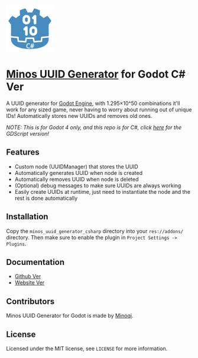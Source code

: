 <img src="Promotion/minosUUIDGeneratorForGodotCsharpIcon.svg" width="128" height="128">

# [Minos UUID Generator](https://minosuuidgenerator.carrd.co) for Godot C# Ver

A UUID generator for [Godot Engine](https://godotengine.org/), with 1.295×10^50 combinations it'll work for any sized game, never having to worry about running out of unique IDs! Automatically stores new UUIDs and removes old ones.

*NOTE: This is for Godot 4 only, and this repo is for C#, click [here](https://github.com/Minoqi/minos-UUID-generator-for-godot) for the GDScript version!*

## Features

- Custom node (UUIDManager) that stores the UUID
- Automatically generates UUID when node is created
- Automatically removes UUID when node is deleted
- (Optional) debug messages to make sure UUIDs are always working
- Easily create UUIDs at runtime, just need to instantiate the node and the rest is done automatically

## Installation

Copy the `minos_uuid_generator_csharp` directory into your `res://addons/` directory. Then make sure to enable the plugin in `Project Settings -> Plugins`.

## Documentation
- [Github Ver](Documentation/CSharpDocumentation.md)
- [Website Ver](https://minosuuidgenerator.carrd.co/#docs)

## Contributors

Minos UUID Generator for Godot is made by [Minoqi](https://freelancefelix.com).

## License

Licensed under the MIT license, see `LICENSE` for more information.
